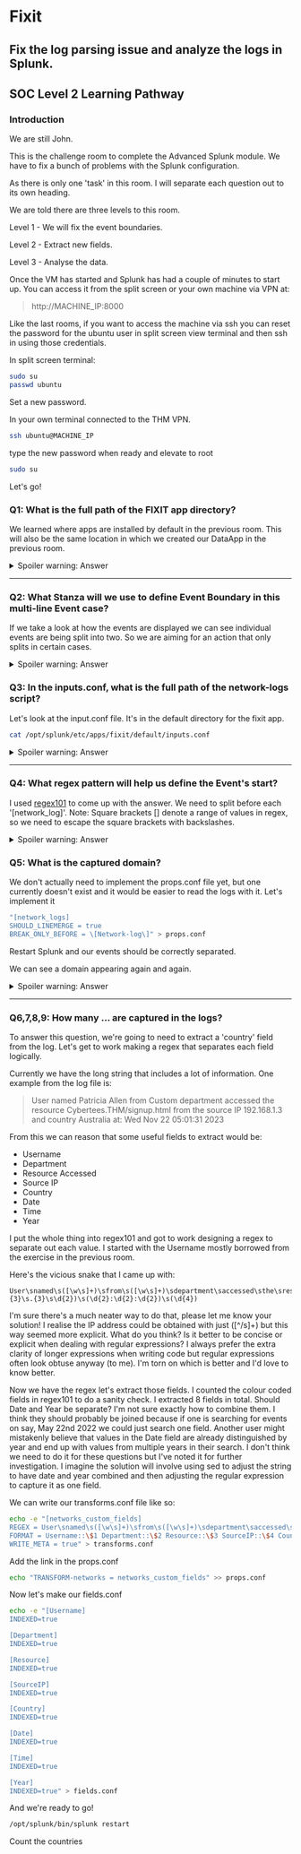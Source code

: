 # Fixit

## Fix the log parsing issue and analyze the logs in Splunk.

## SOC Level 2 Learning Pathway

### Introduction

We are still John.

This is the challenge room to complete the Advanced Splunk module. We have to fix a bunch of problems with the Splunk configuration. 

As there is only one 'task' in this room. I will separate each question out to its own heading.

We are told there are three levels to this room.

Level 1 - We will fix the event boundaries.

Level 2 - Extract new fields.

Level 3 - Analyse the data.

Once the VM has started and Splunk has had a couple of minutes to start up. You can access it from the split screen or your own machine via VPN at:

> http://MACHINE_IP:8000

Like the last rooms, if you want to access the machine via ssh you can reset the password for the ubuntu user in split screen view terminal and then ssh in using those credentials.

In split screen terminal:

```bash
sudo su
passwd ubuntu
```

Set a new password.

In your own terminal connected to the THM VPN.

```bash
ssh ubuntu@MACHINE_IP
```

type the new password when ready and elevate to root

```bash
sudo su
```

Let's go!

### Q1: What is the full path of the FIXIT app directory?

We learned where apps are installed by default in the previous room. This will also be the same location in which we created our DataApp in the previous room.  

<details>

  <summary>Spoiler warning: Answer</summary>
    
    /opt/splunk/etc/apps/fixit

</details>

---

### Q2: What Stanza will we use to define Event Boundary in this multi-line Event case?

If we take a look at how the events are displayed we can see individual events are being split into two. So we are aiming for an action that only splits in certain cases.

<details>

  <summary>Spoiler warning: Answer</summary>
    BREAK_ONLY_BEFORE

</details>

### Q3: In the inputs.conf, what is the full path of the network-logs script?

Let's look at the input.conf file. It's in the default directory for the fixit app.

```bash
cat /opt/splunk/etc/apps/fixit/default/inputs.conf
```

<details>

  <summary>Spoiler warning: Answer</summary>
    /opt/splunk/etc/apps/fixit/bin/network-logs
</details>

---

### Q4: What regex pattern will help us define the Event's start?

I used [regex101](http://regex101.com) to come up with the answer. We need to split before each '[network_log]'. Note: Square brackets [] denote a range of values in regex, so we need to escape the square brackets with backslashes.

<details>
  <summary>Spoiler warning: Answer</summary>
    \[Network-log\]
</details>

### Q5: What is the captured domain?

We don't actually need to implement the props.conf file yet, but one currently doesn't exist and it would be easier to read the logs with it. Let's implement it

```bash
"[network_logs]
SHOULD_LINEMERGE = true
BREAK_ONLY_BEFORE = \[Network-log\]" > props.conf
```

Restart Splunk and our events should be correctly separated.

We can see a domain appearing again and again.

<details>
  <summary>Spoiler warning: Answer</summary>
    Cybertees.THM
</details>

---

### Q6,7,8,9: How many ... are captured in the logs?

To answer this question, we're going to need to extract a 'country' field from the log. Let's get to work making a regex that separates each field logically.

Currently we have the long string that includes a lot of information. One example from the log file is:

> User named Patricia Allen from Custom department accessed the resource Cybertees.THM/signup.html from the source IP 192.168.1.3 and country Australia at: Wed Nov 22 05:01:31 2023

From this we can reason that some useful fields to extract would be:
- Username 
- Department
- Resource Accessed
- Source IP
- Country
- Date
- Time
- Year

I put the whole thing into regex101 and got to work designing a regex to separate out each value. I started with the Username mostly borrowed from the exercise in the previous room.

Here's the vicious snake that I came up with:

```regex
User\snamed\s([\w\s]+)\sfrom\s([\w\s]+)\sdepartment\saccessed\sthe\sresource\s([^\s]+)\sfrom\sthe\ssource\sIP\s([\d{1,3}.\d{1,3}.\d{1,3}.\d{1,3}]+)\sand\scountry\s\n([\w\s]+)\sat:\s(.{3}\s.{3}\s\d{2})\s(\d{2}:\d{2}:\d{2})\s(\d{4})
```

I'm sure there's a much neater way to do that, please let me know your solution! I realise the IP address could be obtained with just ([^/s]+) but this way seemed more explicit. What do you think? Is it better to be concise or explicit when dealing with regular expressions? I always prefer the extra clarity of longer expressions when writing code but regular expressions often look obtuse anyway (to me). I'm torn on which is better and I'd love to know better.

Now we have the regex let's extract those fields. I counted the colour coded fields in regex101 to do a sanity check. I extracted 8 fields in total. Should Date and Year be separate? I'm not sure exactly how to combine them. I think they should probably be joined because if one is searching for events on say, May 22nd 2022 we could just search one field. Another user might mistakenly believe that values in the Date field are already distinguished by year and end up with values from multiple years in their search. I don't think we need to do it for these questions but I've noted it for further investigation. I imagine the solution will involve using sed to adjust the string to have date and year combined and then adjusting the regular expression to capture it as one field.

We can write our transforms.conf file like so:

```bash
echo -e "[networks_custom_fields]
REGEX = User\snamed\s([\w\s]+)\sfrom\s([\w\s]+)\sdepartment\saccessed\sthe\sresource\s([^\s]+)\sfrom\sthe\ssource\sIP\s([\d{1,3}.\d{1,3}.\d{1,3}.\d{1,3}]+)\sand\scountry\s\n([\w\s]+)\sat:\s(.{3}\s.{3}\s\d{2})\s(\d{2}:\d{2}:\d{2})\s(\d{4})
FORMAT = Username::\$1 Department::\$2 Resource::\$3 SourceIP::\$4 Country::\$5 Date::\$6 Time::\$7  Year::\$8
WRITE_META = true" > transforms.conf
```

Add the link in the props.conf

```bash
echo "TRANSFORM-networks = networks_custom_fields" >> props.conf
```

Now let's make our fields.conf
```bash
echo -e "[Username]
INDEXED=true

[Department]
INDEXED=true

[Resource]
INDEXED=true

[SourceIP]
INDEXED=true

[Country]
INDEXED=true

[Date]
INDEXED=true

[Time]
INDEXED=true

[Year]
INDEXED=true" > fields.conf 
```

And we're ready to go!

```bash
/opt/splunk/bin/splunk restart
```
Count the countries
